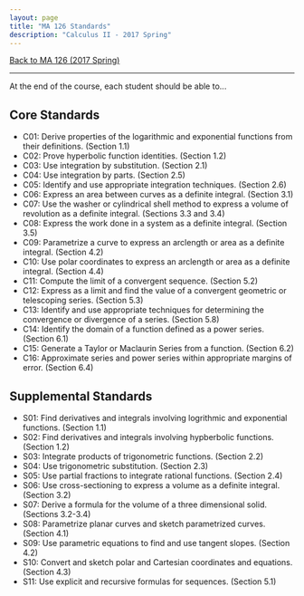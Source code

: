 ```yaml
---
layout: page
title: "MA 126 Standards"
description: "Calculus II - 2017 Spring"
---
```


[Back to MA 126 (2017 Spring)](..)

---

At the end of the course, each student should be able to...

## Core Standards

* C01: Derive properties of the logarithmic and exponential functions from their
       definitions. (Section 1.1)
* C02: Prove hyperbolic function identities. (Section 1.2)
* C03: Use integration by substitution. (Section 2.1)
* C04: Use integration by parts. (Section 2.5)
* C05: Identify and use appropriate integration techniques. (Section 2.6)
* C06: Express an area between curves as a definite integral. (Section 3.1)
* C07: Use the washer or cylindrical shell method to express a volume of
       revolution as a definite integral. (Sections 3.3 and 3.4)
* C08: Express the work done in a system as a definite integral.
       (Section 3.5)
* C09: Parametrize a curve to express an arclength or area as a definite
       integral. (Section 4.2)
* C10: Use polar coordinates to express an arclength or area as a definite
       integral. (Section 4.4)
* C11: Compute the limit of a convergent sequence. (Section 5.2)
* C12: Express as a limit and find the value of a convergent geometric or
       telescoping series. (Section 5.3)
* C13: Identify and use appropriate techniques for determining the
       convergence or divergence of a series. (Section 5.8)
* C14: Identify the domain of a function defined as a power series.
       (Section 6.1)
* C15: Generate a Taylor or Maclaurin Series from a function. (Section 6.2)
* C16: Approximate series and power series within appropriate margins of error.
       (Section 6.4)

## Supplemental Standards

* S01: Find derivatives and integrals involving logrithmic and exponential
       functions. (Section 1.1)
* S02: Find derivatives and integrals involving hypberbolic functions.
       (Section 1.2)
* S03: Integrate products of trigonometric functions. (Section 2.2)
* S04: Use trigonometric substitution. (Section 2.3)
* S05: Use partial fractions to integrate rational functions.
       (Section 2.4)
* S06: Use cross-sectioning to express a volume as a definite integral.
       (Section 3.2)
* S07: Derive a formula for the volume of a three dimensional solid.
       (Sections 3.2-3.4)
* S08: Parametrize planar curves and sketch parametrized curves. (Section 4.1)
* S09: Use parametric equations to find and use tangent slopes. (Section 4.2)
* S10: Convert and sketch polar and Cartesian coordinates and equations. (Section 4.3)
* S11: Use explicit and recursive formulas for sequences. (Section 5.1)


[usaonline]: https://ecampus.southalabama.edu/portal/site/4eed09d5-644d-44ed-985f-de0673e68b1a

[usacoursepolicies]: https://www.southalabama.edu/departments/academicaffairs/resources/policies/additionalacademiccoursepolicies.pdf

[text]: http://prof.clontz.org/resources/calculus2/

[calendar]: /classes/2017/01/ma126/calendar
